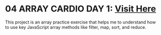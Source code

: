﻿# 04 ARRAY CARDIO DAY 1: <a target="_blank" href="https://04-array-kumanans-projects.vercel.app/">Visit Here</a>

This project is an array practice exercise that helps me to understand how to use key JavaScript array methods like filter, map, sort, and reduce.
